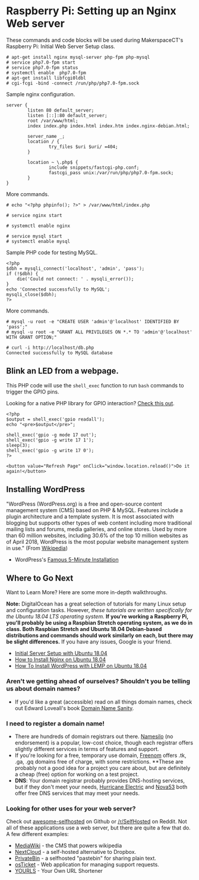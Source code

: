 # Raspberry Pi: Setting up an Nginx Web server

These commands and code blocks will be used during MakerspaceCT's Raspberry Pi: Initial Web Server Setup class.

```
# apt-get install nginx mysql-server php-fpm php-mysql
# service php7.0-fpm start
# service php7.0-fpm status
# systemctl enable  php7.0-fpm
# apt-get install libfcgi0ldbl
# cgi-fcgi -bind -connect /run/php/php7.0-fpm.sock
```
Sample nginx configuration.
```
server {
        listen 80 default_server;
        listen [::]:80 default_server;
        root /var/www/html;
        index index.php index.html index.htm index.nginx-debian.html;

        server_name _;
        location / {
                try_files $uri $uri/ =404;
        }

        location ~ \.php$ {
                include snippets/fastcgi-php.conf;
                fastcgi_pass unix:/var/run/php/php7.0-fpm.sock;
        }
}
```

More commands.

```
# echo "<?php phpinfo(); ?>" > /var/www/html/index.php

# service nginx start

# systemctl enable nginx

# service mysql start
# systemctl enable mysql
```

Sample PHP code for testing MySQL.
```
<?php
$dbh = mysqli_connect('localhost', 'admin', 'pass');
if (!$dbh) {
    die('Could not connect: ' . mysqli_error());
}
echo 'Connected successfully to MySQL';
mysqli_close($dbh);
?>
```

More commands.
```
# mysql -u root -e "CREATE USER 'admin'@'localhost' IDENTIFIED BY 'pass';"
# mysql -u root -e "GRANT ALL PRIVILEGES ON *.* TO 'admin'@'localhost' WITH GRANT OPTION;"

# curl -i http://localhost/db.php
Connected successfully to MySQL database
```

## Blink an LED from a webpage.
This PHP code will use the `shell_exec` function to run `bash` commands to trigger the GPIO pins.

Looking for a native PHP library for GPIO interaction? [Check this out](https://github.com/WiringPi/WiringPi-PHP).

```
<?php
$output = shell_exec('gpio readall');
echo "<pre>$output</pre>";

shell_exec('gpio -g mode 17 out');
shell_exec('gpio -g write 17 1');
sleep(3);
shell_exec('gpio -g write 17 0');
?>

<button value="Refresh Page" onClick="window.location.reload()">Do it again!</button>
```

## Installing WordPress

"WordPress (WordPress.org) is a free and open-source content management system (CMS) based on PHP & MySQL. Features include a plugin architecture and a template system. It is most associated with blogging but supports other types of web content including more traditional mailing lists and forums, media galleries, and online stores. Used by more than 60 million websites, including 30.6% of the top 10 million websites as of April 2018, WordPress is the most popular website management system in use." (From [Wikipedia](https://en.wikipedia.org/wiki/WordPress))

 * WordPress's [Famous 5-Minute Installation](https://codex.wordpress.org/Installing_WordPress#Famous_5-Minute_Installation)

## Where to Go Next
Want to Learn More? Here are some more in-depth walkthroughs.

**Note:** DigitalOcean has a great selection of tutorials for many Linux setup and configuration tasks. However, *these tutorials are written specifically for the Ubuntu 18.04 LTS operating system.* **If you're working a Raspberry Pi, you'll probably be using a Raspbian Stretch operating system, as we do in class. Both Raspbian Stretch and Ubuntu 18.04 Debian-based distributions and commands should work similarly on each, but there may be slight differences.** If you have any issues, Google is your friend.

* [Initial Server Setup with Ubuntu 18.04](https://www.digitalocean.com/community/tutorials/initial-server-setup-with-ubuntu-18-04)
* [How to Install Nginx on Ubuntu 18.04](https://www.digitalocean.com/community/tutorials/how-to-install-nginx-on-ubuntu-18-04)
* [How To Install WordPress with LEMP on Ubuntu 18.04](https://www.digitalocean.com/community/tutorials/how-to-install-wordpress-with-lemp-on-ubuntu-18-04)

### Aren't we getting ahead of ourselves? Shouldn't you be telling us about domain names?
* If you'd like a great (accessible) read on all things domain names, check out Edward Loveall's book [Domain Name Sanity](https://gumroad.com/l/domain-name-sanity).

### I need to register a domain name!
* There are hundreds of domain registrars out there. [Namesilo](https://www.namesilo.com/) (no endorsement) is a popular, low-cost choice, though each registrar offers slightly different services in terms of features and support.
* If you're looking for a free, temporary use domain, [Freenom](https://freenom.com) offers .tk, .ga, .gq domains free of charge, with some restrictions. **These are probably not a good idea for a project you care about, but are definitely a cheap (free) option for working on a test project.
* **DNS**: Your domain registrar probably provides DNS-hosting services, but if they don't meet your needs, [Hurricane Electric](https://dns.he.net) and [Nova53](https://dns.nova53.net) both offer free DNS services that may meet your needs.

### Looking for other uses for your web server?
Check out [awesome-selfhosted](https://github.com/Kickball/awesome-selfhosted) on Github or [/r/SelfHosted](https://reddit.com/r/selfhosted) on Reddit. Not all of these applications use a web server, but there are quite a few that do. A few different examples:
* [MediaWiki](https://www.mediawiki.org/wiki/MediaWiki) - the CMS that powers wikipedia
* [NextCloud](https://nextcloud.com) - a self-hosted alternative to Dropbox.
* [PrivateBin](https://privatebin.info/) - a selfhosted "pastebin" for sharing plain text.
* [osTicket](http://osticket.com/) - Web application for managing support requests.
* [YOURLS](http://yourls.org/) - Your Own URL Shortener
